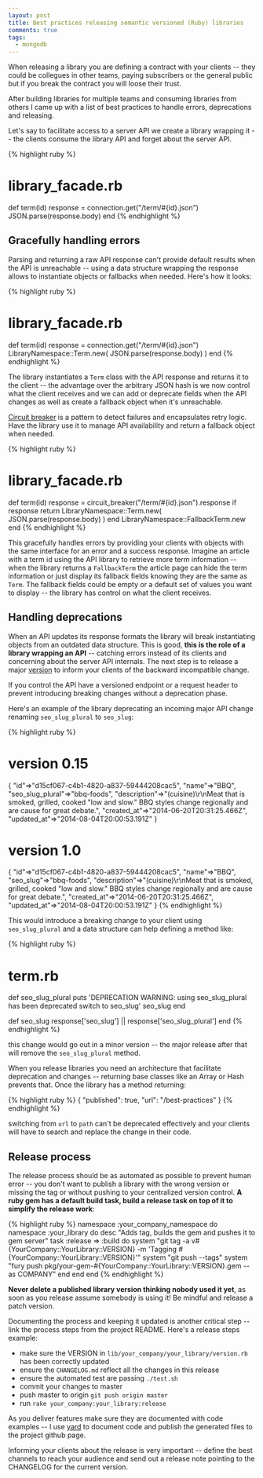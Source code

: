 ```yaml
---
layout: post
title: Best practices releasing semantic versioned (Ruby) libraries
comments: true
tags:
  - mongodb
---
```



When releasing a library you are defining a contract with your clients -- they could be collegues in other teams, paying subscribers or the general public but if you break the contract you will loose their trust.

After building libraries for multiple teams and consuming libraries from others I came up with a list of best practices to handle errors, deprecations and releasing.

Let's say to facilitate access to a server API we create a library wrapping it -- the clients consume the library API and forget about the server API.

{% highlight ruby %}
# library_facade.rb
def term(id)
  response = connection.get("/term/#{id}.json")
  JSON.parse(response.body)
end
{% endhighlight %}

## Gracefully handling errors

Parsing and returning a raw API response can't provide default results when the API is unreachable -- using a data structure wrapping the response allows to instantiate objects or fallbacks when needed. Here's how it looks:

{% highlight ruby %}
# library_facade.rb
def term(id)
  response = connection.get("/term/#{id}.json")
  LibraryNamespace::Term.new( JSON.parse(response.body) )
end
{% endhighlight %}

The library instantiates a `Term` class with the API response and returns it to the client -- the advantage over the arbitrary JSON hash is we now control what the client receives and we can add or deprecate fields when the API changes as well as create a fallback object when it's unreachable.

[Circuit breaker](http://martinfowler.com/bliki/CircuitBreaker.html) is a pattern to detect failures and encapsulates retry logic. Have the library use it to manage API availability and return a fallback object when needed.


{% highlight ruby %}
# library_facade.rb
def term(id)
  response = circuit_breaker("/term/#{id}.json").response
  if response
    return LibraryNamespace::Term.new( JSON.parse(response.body) )
  end
  LibraryNamespace::FallbackTerm.new
end
{% endhighlight %}

This gracefully handles errors by providing your clients with objects with the same interface for an error and a success response. Imagine an article with a term id using the API library to retrieve more term information -- when the library returns a `FallbackTerm` the article page can hide the term information or just display its fallback fields knowing they are the same as `Term`. The fallback fields could be empty or a default set of values you want to display -- the library has control on what the client receives.

## Handling deprecations

When an API updates its response formats the library will break instantiating objects from an outdated data structure. This is good, **this is the role of a library wrapping an API** -- catching errors instead of its clients and concerning about the server API internals. The next step is to release a major [version](http://semver.org/) to inform your clients of the backward incompatible change.

If you control the API have a versioned endpoint or a request header to prevent introducing breaking changes without a deprecation phase.

Here's an example of the library deprecating an incoming major API change renaming `seo_slug_plural` to `seo_slug`:

{% highlight ruby %}
# version 0.15
{
    "id"=>"d15cf067-c4b1-4820-a837-59444208cac5",
    "name"=>"BBQ",
    "seo_slug_plural"=>"bbq-foods",
    "description"=>"(cuisine)\r\nMeat that is smoked, grilled, cooked \"low and slow.\" BBQ styles change regionally and are cause for great debate.",
    "created_at"=>"2014-06-20T20:31:25.466Z",
    "updated_at"=>"2014-08-04T20:00:53.191Z"
}
# version 1.0
{
    "id"=>"d15cf067-c4b1-4820-a837-59444208cac5",
    "name"=>"BBQ",
    "seo_slug"=>"bbq-foods",
    "description"=>"(cuisine)\r\nMeat that is smoked, grilled, cooked \"low and slow.\" BBQ styles change regionally and are cause for great debate.",
    "created_at"=>"2014-06-20T20:31:25.466Z",
    "updated_at"=>"2014-08-04T20:00:53.191Z"
}
{% endhighlight %}

This would introduce a breaking change to your client using `seo_slug_plural` and a data structure can help defining a method like:

{% highlight ruby %}
# term.rb
def seo_slug_plural
  puts 'DEPRECATION WARNING: using seo_slug_plural has been deprecated switch to seo_slug'
  seo_slug
end

def seo_slug
  response['seo_slug'] || response['seo_slug_plural']
end
{% endhighlight %}

this change would go out in a minor version -- the major release after that will remove the `seo_slug_plural` method.

When you release libraries you need an architecture that facilitate deprecation and changes -- returning base classes like an Array or Hash prevents that. Once the library has a method returning:

{% highlight ruby %}
{ "published": true, "url": "/best-practices" }
{% endhighlight %}

switching from `url` to `path` can't be deprecated effectively and your clients will have to search and replace the change in their code.


## Release process

The release process should be as automated as possible to prevent human error -- you don't want to publish a library with the wrong version or missing the tag or without pushing to your centralized version control. **A ruby gem has a default build task, build a release task on top of it to simplify the release work**:

{% highlight ruby %}
namespace :your_company_namespace do
  namespace :your_library do
    desc "Adds tag, builds the gem and pushes it to gem server"
    task :release => :build do
      system "git tag -a v#{YourCompany::YourLibrary::VERSION} -m 'Tagging #{YourCompany::YourLibrary::VERSION}'"
      system "git push --tags"
      system "fury push pkg/your-gem-#{YourCompany::YourLibrary::VERSION}.gem --as COMPANY"
    end
  end
end
{% endhighlight %}

**Never delete a published library version thinking nobody used it yet**, as soon as you release assume somebody is using it! Be mindful and release a patch version.


Documenting the process and keeping it updated is another critical step -- link the process steps from the project README. Here's a release steps example:

* make sure the VERSION in `lib/your_company/your_library/version.rb` has been correctly updated
* ensure the `CHANGELOG.md` reflect all the changes in this release
* ensure the automated test are passing `./test.sh`
* commit your changes to master
* push master to origin `git push origin master`
* run `rake your_company:your_library:release`

As you deliver features make sure they are documented with code examples -- I use [yard](http://yardoc.org/) to document code and publish the generated files to the project github page.

Informing your clients about the release is very important -- define the best channels to reach your audience and send out a release note pointing to the CHANGELOG for the current version.
